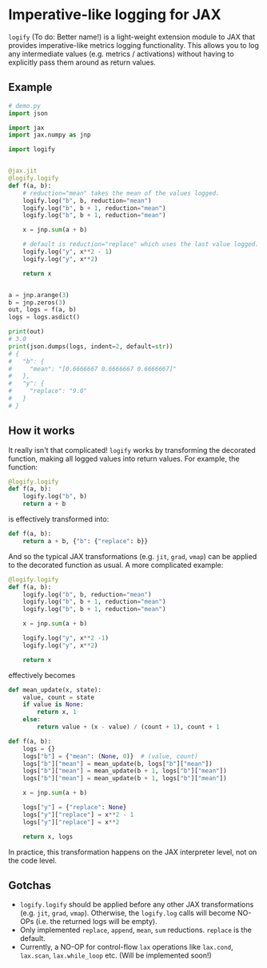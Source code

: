 # Imperative-like logging for JAX

`logify` (To do: Better name!) is a light-weight extension module to JAX that provides imperative-like metrics logging functionality. This allows you to log any intermediate values (e.g. metrics / activations) without having to explicitly pass them around as return values.

## Example

```python
# demo.py
import json

import jax
import jax.numpy as jnp

import logify


@jax.jit
@logify.logify
def f(a, b):
    # reduction="mean" takes the mean of the values logged.
    logify.log("b", b, reduction="mean")
    logify.log("b", b + 1, reduction="mean")
    logify.log("b", b + 1, reduction="mean")

    x = jnp.sum(a + b)

    # default is reduction="replace" which uses the last value logged.
    logify.log("y", x**2 - 1)
    logify.log("y", x**2)

    return x


a = jnp.arange(3)
b = jnp.zeros(3)
out, logs = f(a, b)
logs = logs.asdict()

print(out)
# 3.0
print(json.dumps(logs, indent=2, default=str))
# {
#   "b": {
#     "mean": "[0.6666667 0.6666667 0.6666667]"
#   },
#   "y": {
#     "replace": "9.0"
#   }
# }
```

## How it works

It really isn't that complicated! `logify` works by transforming the decorated function, making all logged values into return values. For example, the function:

```python
@logify.logify
def f(a, b):
    logify.log("b", b)
    return a + b
```

is effectively transformed into:

```python
def f(a, b):
    return a + b, {"b": {"replace": b}}
```

And so the typical JAX transformations (e.g. `jit`, `grad`, `vmap`) can be applied to the decorated function as usual. A more complicated example:

```python
@logify.logify
def f(a, b):
    logify.log("b", b, reduction="mean")
    logify.log("b", b + 1, reduction="mean")
    logify.log("b", b + 1, reduction="mean")

    x = jnp.sum(a + b)

    logify.log("y", x**2 -1)
    logify.log("y", x**2)

    return x
```

effectively becomes

```python
def mean_update(x, state):
    value, count = state
    if value is None:
        return x, 1
    else:
        return value + (x - value) / (count + 1), count + 1

def f(a, b):
    logs = {}
    logs["b"] = {"mean": (None, 0)}  # (value, count)
    logs["b"]["mean"] = mean_update(b, logs["b"]["mean"])
    logs["b"]["mean"] = mean_update(b + 1, logs["b"]["mean"])
    logs["b"]["mean"] = mean_update(b + 1, logs["b"]["mean"])

    x = jnp.sum(a + b)

    logs["y"] = {"replace": None}
    logs["y"]["replace"] = x**2 - 1
    logs["y"]["replace"] = x**2

    return x, logs
```

In practice, this transformation happens on the JAX interpreter level, not on the code level.

## Gotchas

- `logify.logify` should be applied before any other JAX transformations (e.g. `jit`, `grad`, `vmap`). Otherwise, the `logify.log` calls will become NO-OPs (i.e. the returned logs will be empty).
- Only implemented `replace`, `append`, `mean`, `sum` reductions. `replace` is the default.
- Currently, a NO-OP for control-flow `lax` operations like `lax.cond`, `lax.scan`, `lax.while_loop` etc. (Will be implemented soon!)
